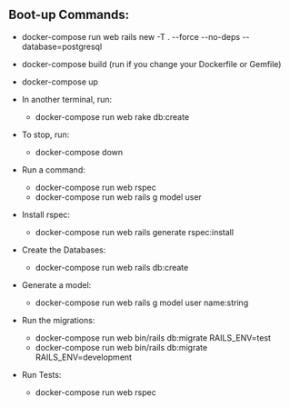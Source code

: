 ## Boot-up Commands:

- docker-compose run web rails new -T . --force --no-deps --database=postgresql
- docker-compose build (run if you change your Dockerfile or Gemfile)
- docker-compose up
- In another terminal, run:
  - docker-compose run web rake db:create
- To stop, run:
  - docker-compose down
- Run a command:
  - docker-compose run web rspec
  - docker-compose run web rails g model user
- Install rspec:
  - docker-compose run web rails generate rspec:install
- Create the Databases:

  - docker-compose run web rails db:create

- Generate a model:

  - docker-compose run web rails g model user name:string

- Run the migrations:

  - docker-compose run web bin/rails db:migrate RAILS_ENV=test
  - docker-compose run web bin/rails db:migrate RAILS_ENV=development

- Run Tests:
  - docker-compose run web rspec
